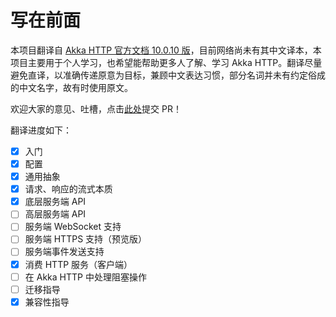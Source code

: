 # 写在前面

本项目翻译自 [Akka HTTP 官方文档 10.0.10 版](http://doc.akka.io/docs/akka-http/current/scala/http/)，目前网络尚未有其中文译本，本项目主要用于个人学习，也希望能帮助更多人了解、学习 Akka HTTP。翻译尽量避免直译，以准确传递原意为目标，兼顾中文表达习惯，部分名词并未有约定俗成的中文名字，故有时使用原文。

欢迎大家的意见、吐槽，点击[此处](https://github.com/satansk/akka-http-docs)提交 PR！

翻译进度如下：

- [x] 入门
- [x] 配置
- [x] 通用抽象
- [x] 请求、响应的流式本质
- [x] 底层服务端 API
- [ ] 高层服务端 API
- [ ] 服务端 WebSocket 支持
- [ ] 服务端 HTTPS 支持（预览版）
- [ ] 服务端事件发送支持
- [x] 消费 HTTP 服务（客户端）
- [ ] 在 Akka HTTP 中处理阻塞操作
- [ ] 迁移指导
- [x] 兼容性指导
